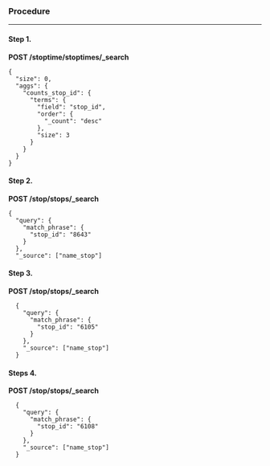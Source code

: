 ### Procedure
------
#### Step 1.
**POST /stoptime/stoptimes/_search**

    {
      "size": 0,
      "aggs": {
        "counts_stop_id": {
          "terms": {
            "field": "stop_id",
            "order": {
              "_count": "desc"
            },
            "size": 3
          }
        }
      }
    }

#### Step 2.

**POST /stop/stops/_search**

    {
      "query": {
        "match_phrase": {
          "stop_id": "8643"
        }
      },
      "_source": ["name_stop"]

#### Step 3.

**POST /stop/stops/_search**

      {
        "query": {
          "match_phrase": {
            "stop_id": "6105"
          }
        },
        "_source": ["name_stop"]
      }
  #### Steps 4.
  
  **POST /stop/stops/_search**
  
      {
        "query": {
          "match_phrase": {
            "stop_id": "6108"
          }
        },
        "_source": ["name_stop"]
      }